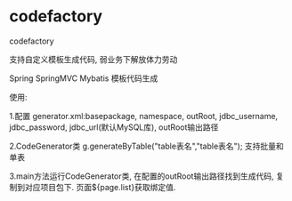 # codefactory
codefactory

支持自定义模板生成代码, 弱业务下解放体力劳动

Spring SpringMVC Mybatis 模板代码生成

使用:

1.配置 generator.xml:basepackage, namespace, outRoot, jdbc_username, jdbc_password, jdbc_url(默认MySQL库), outRoot输出路径

2.CodeGenerator类 g.generateByTable("table表名","table表名"); 支持批量和单表

3.main方法运行CodeGenerator类, 在配置的outRoot输出路径找到生成代码, 复制到对应项目包下. 页面${page.list}获取绑定值.